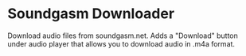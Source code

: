 # Soundgasm Downloader

Download audio files from soundgasm.net. Adds a "Download" button under audio player that allows you to download audio in .m4a format.
